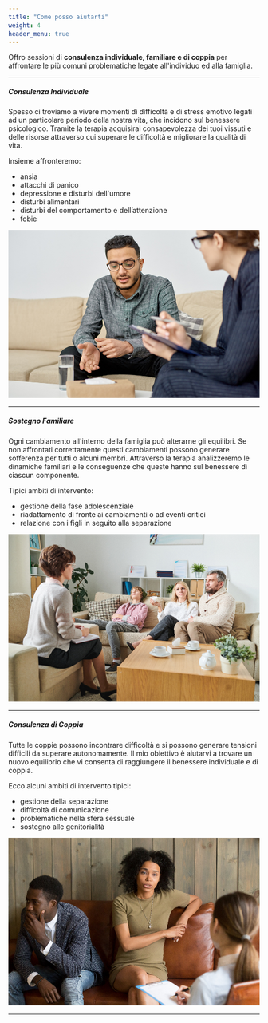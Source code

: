 ```yaml
---
title: "Come posso aiutarti"
weight: 4
header_menu: true
---
```


Offro sessioni di **consulenza individuale, familiare e di coppia** per affrontare le più comuni problematiche legate all'individuo ed alla famiglia.

---
##### Consulenza Individuale

Spesso ci troviamo a vivere momenti di difficoltà e di stress emotivo legati ad un particolare periodo della nostra vita, che incidono sul benessere psicologico.
Tramite la terapia acquisirai consapevolezza dei tuoi vissuti e delle risorse attraverso cui superare le difficoltà e migliorare la qualità di vita.

Insieme affronteremo:
- ansia
- attacchi di panico
- depressione e disturbi dell'umore
- disturbi alimentari
- disturbi del comportamento e dell’attenzione
- fobie

![Individual Therapy](images/individual-therapy.jpg)

---

##### Sostegno Familiare

Ogni cambiamento all'interno della famiglia può alterarne gli equilibri. Se non affrontati correttamente questi cambiamenti possono generare sofferenza per tutti o alcuni membri.
Attraverso la terapia analizzeremo le dinamiche familiari e le conseguenze che queste hanno sul benessere di ciascun componente.

Tipici ambiti di intervento:
- gestione della fase adolescenziale 
- riadattamento di fronte ai cambiamenti o ad eventi critici
- relazione con i figli in seguito alla separazione

![Family Therapy](images/family-therapy.jpg)

---

##### Consulenza di Coppia

Tutte le coppie possono incontrare difficoltà e si possono generare tensioni difficili da superare autonomamente. 
Il mio obiettivo è aiutarvi a trovare un nuovo equilibrio che vi consenta di raggiungere il benessere individuale e di coppia.

Ecco alcuni ambiti di intervento tipici:
- gestione della separazione
- difficoltà di comunicazione 
- problematiche nella sfera sessuale
- sostegno alle genitorialità


![Couples Therapy](images/couples-therapy.jpg)

---

